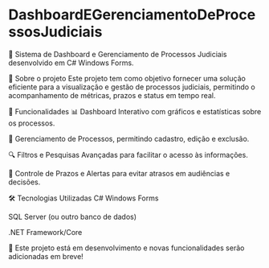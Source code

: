 # DashboardEGerenciamentoDeProcessosJudiciais

🚀 Sistema de Dashboard e Gerenciamento de Processos Judiciais desenvolvido em C# Windows Forms.

📌 Sobre o projeto
Este projeto tem como objetivo fornecer uma solução eficiente para a visualização e gestão de processos judiciais, permitindo o acompanhamento de métricas, prazos e status em tempo real.

🔹 Funcionalidades
📊 Dashboard Interativo com gráficos e estatísticas sobre os processos.

📂 Gerenciamento de Processos, permitindo cadastro, edição e exclusão.

🔍 Filtros e Pesquisas Avançadas para facilitar o acesso às informações.

📅 Controle de Prazos e Alertas para evitar atrasos em audiências e decisões.

🛠️ Tecnologias Utilizadas
C# Windows Forms

SQL Server (ou outro banco de dados)

.NET Framework/Core

📌 Este projeto está em desenvolvimento e novas funcionalidades serão adicionadas em breve!
